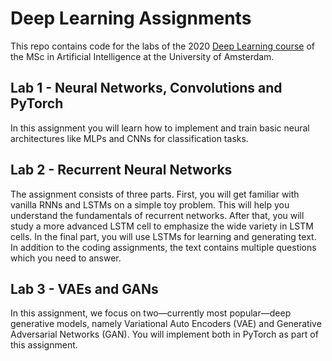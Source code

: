 # Deep Learning Assignments
This repo contains code for the labs of the 2020 [Deep Learning course](https://uvadlc.github.io/) of the MSc in Artificial Intelligence at the University of Amsterdam.

## Lab 1 - Neural Networks, Convolutions and PyTorch
In this assignment you will learn how to implement and train basic neural architectures like MLPs and CNNs for classification tasks.

## Lab 2 - Recurrent Neural Networks
The assignment consists of three parts. First, you will get familiar with vanilla RNNs and LSTMs on a simple toy problem. This will help you understand the fundamentals of recurrent networks. After that, you will study a more advanced LSTM cell to emphasize the wide variety in LSTM cells. In the final part, you will use LSTMs for learning and generating text. In addition to the coding assignments, the text contains multiple questions which you need to answer.

## Lab 3 - VAEs and GANs
In this assignment, we focus on two—currently most popular—deep generative models, namely Variational Auto Encoders (VAE) and Generative Adversarial Networks (GAN). You will implement both in PyTorch as part of this assignment. 
